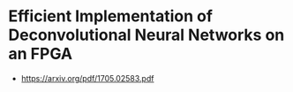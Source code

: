 # Efficient Implementation of Deconvolutional Neural Networks on an FPGA

* https://arxiv.org/pdf/1705.02583.pdf
